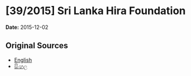 # [39/2015] Sri Lanka Hira Foundation

**Date:** 2015-12-02

## Original Sources

- [English](https://documents.gov.lk/view/bills/2015/12/39-2015_E.pdf)
- [සිංහල](https://documents.gov.lk/view/bills/2015/12/39-2015_S.pdf)
